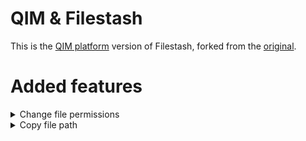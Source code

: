 # QIM & Filestash
This is the [QIM platform](https://platform.qim.dk/) version of Filestash, forked from the [original](https://github.com/mickael-kerjean/filestash).

# Added features

<details>

<summary>Change file permissions</summary>

### What's going on?
We were relying on Filestash for some time, however at some point, we got a lot 
of requests to switch to something that allows users to change
permissions to their projects.

Filestash doesn't support that by default, because <a href = "https://github.com/mickael-kerjean/filestash/issues/192">apparently </a> it is 
complicated to add this feature to all possible backends. Since we were
only using SFTP, the feature is possible. 

### What's different?
- Files have one more action icon to click.
- This action icon creates a popup window
- You see owner and group of the file/folder
- If you are the owner, you can change the file permissions
- Get a notification that it worked

![plot](./permissions_dialogue.png)

</details>
<details>
<summary>Copy file path</summary>

A new action button was added, so that it is also possible to copy the absolute path to a file or directory.

</details>

